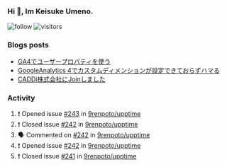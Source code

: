 ### Hi 👋, Im Keisuke Umeno.

<!--
**9renpoto/9renpoto** is a ✨ _special_ ✨ repository because its `README.md` (this file) appears on your GitHub profile.

Here are some ideas to get you started:

- 🔭 I’m currently working on ...
- 🌱 I’m currently learning ...
- 👯 I’m looking to collaborate on ...
- 🤔 I’m looking for help with ...
- 💬 Ask me about ...
- 📫 How to reach me: ...
- 😄 Pronouns: ...
- ⚡ Fun fact: ...
-->

![follow](https://img.shields.io/github/followers/9renpoto?label=Follow&style=social)
![visitors](https://komarev.com/ghpvc/?username=9renpoto&label=Profile%20views&color=0e75b6&style=flat)

### Blogs posts

<!-- BLOG-POST-LIST:START -->
- [GA4でユーザープロパティを使う](https://9renpoto.dev/2021/02/21/google-analytics-4-user-properties/)
- [GoogleAnalytics 4でカスタムディメンションが設定できておらずハマる](https://9renpoto.dev/2021/02/13/google-analytics-4/)
- [CADDi株式会社にJoinしました](https://9renpoto.dev/2020/12/05/join/)
<!-- BLOG-POST-LIST:END -->

### Activity

<!--START_SECTION:activity-->
1. ❗️ Opened issue [#243](https://github.com/9renpoto/upptime/issues/243) in [9renpoto/upptime](https://github.com/9renpoto/upptime)
2. ❗️ Closed issue [#242](https://github.com/9renpoto/upptime/issues/242) in [9renpoto/upptime](https://github.com/9renpoto/upptime)
3. 🗣 Commented on [#242](https://github.com/9renpoto/upptime/issues/242) in [9renpoto/upptime](https://github.com/9renpoto/upptime)
4. ❗️ Opened issue [#242](https://github.com/9renpoto/upptime/issues/242) in [9renpoto/upptime](https://github.com/9renpoto/upptime)
5. ❗️ Closed issue [#241](https://github.com/9renpoto/upptime/issues/241) in [9renpoto/upptime](https://github.com/9renpoto/upptime)
<!--END_SECTION:activity-->

<!--START_SECTION:waka-->
<!--END_SECTION:waka-->
